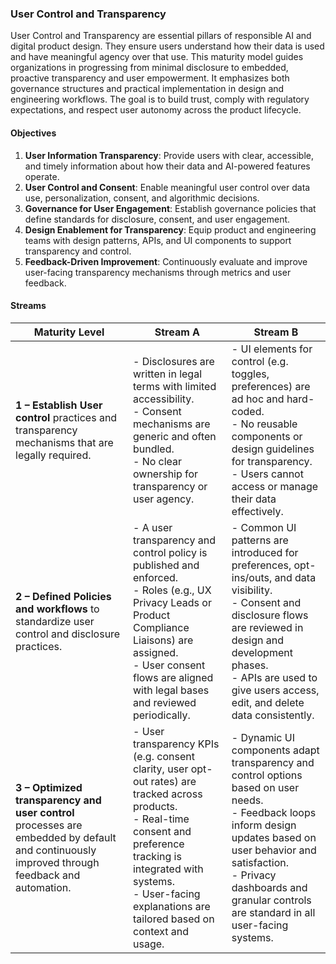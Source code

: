 ### User Control and Transparency

User Control and Transparency are essential pillars of responsible AI and digital product design. They ensure users understand how their data is used and have meaningful agency over that use. This maturity model guides organizations in progressing from minimal disclosure to embedded, proactive transparency and user empowerment. It emphasizes both governance structures and practical implementation in design and engineering workflows. The goal is to build trust, comply with regulatory expectations, and respect user autonomy across the product lifecycle.

#### Objectives

1. **User Information Transparency**: Provide users with clear, accessible, and timely information about how their data and AI-powered features operate.
2. **User Control and Consent**: Enable meaningful user control over data use, personalization, consent, and algorithmic decisions.
3. **Governance for User Engagement**: Establish governance policies that define standards for disclosure, consent, and user engagement.
4. **Design Enablement for Transparency**: Equip product and engineering teams with design patterns, APIs, and UI components to support transparency and control.
5. **Feedback-Driven Improvement**: Continuously evaluate and improve user-facing transparency mechanisms through metrics and user feedback.


#### Streams

| Maturity Level                                                                                                                               | Stream A                                                                                                                                                                                                                                           | Stream B                                                                                                                                                                                                                                                      |
|----------------------------------------------------------------------------------------------------------------------------------------------|----------------------------------------------------------------------------------------------------------------------------------------------------------------------------------------------------------------------------------------------------|---------------------------------------------------------------------------------------------------------------------------------------------------------------------------------------------------------------------------------------------------------------|
| **1 – Establish User control** practices and transparency mechanisms that are  legally required.                                             | - Disclosures are written in legal terms with limited accessibility.<br>- Consent mechanisms are generic and often bundled.<br>- No clear ownership for transparency or user agency.                                                               | - UI elements for control (e.g. toggles, preferences) are ad hoc and hard-coded.<br>- No reusable components or design guidelines for transparency.<br>- Users cannot access or manage their data effectively.                                                |
| **2 – Defined Policies and workflows**  to standardize user control and disclosure practices.                                                | - A user transparency and control policy is published and enforced.<br>- Roles (e.g., UX Privacy Leads or Product Compliance Liaisons) are assigned.<br>- User consent flows are aligned with legal bases and reviewed periodically.               | - Common UI patterns are introduced for preferences, opt-ins/outs, and data visibility.<br>- Consent and disclosure flows are reviewed in design and development phases.<br>- APIs are used to give users access, edit, and delete data consistently.         |
| **3 – Optimized transparency and user control** processes are embedded by default and continuously improved through feedback and automation. | - User transparency KPIs (e.g. consent clarity, user opt-out rates) are tracked across products.<br>- Real-time consent and preference tracking is integrated with systems.<br>- User-facing explanations are tailored based on context and usage. | - Dynamic UI components adapt transparency and control options based on user needs.<br>- Feedback loops inform design updates based on user behavior and satisfaction.<br>- Privacy dashboards and granular controls are standard in all user-facing systems. |
